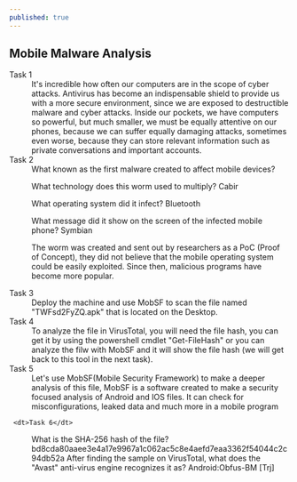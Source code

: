 ```yaml
---
published: true
---
```

## Mobile Malware Analysis


<dl>
  <dt>Task 1</dt>
  <dd>It's incredible how often our computers are in the scope of cyber attacks. Antivirus has become an indispensable shield to provide us with a more secure environment, since we are exposed to destructible malware and cyber attacks. Inside our pockets, we have computers so powerful, but much smaller, we must be equally attentive on our phones, because we can suffer equally damaging attacks, sometimes even worse, because they can store relevant information such as private conversations and important accounts.</dd>
   
  <dt>Task 2 </dt>
  <dd>What known as the first malware created to affect mobile devices?


What technology does this worm used to multiply?
    Cabir


What operating system did it infect?
Bluetooth

What message did it show on the screen of the infected mobile phone?
   Symbian

The worm was created and sent out by researchers as a PoC (Proof of Concept), they did not believe that the mobile operating system could be easily exploited. Since then, malicious programs have become more popular.  
 </dd>
 
  
   <dt>Task 3</dt>
  <dd> Deploy the machine and use MobSF to scan the file named "TWFsd2FyZQ.apk" that is located on the Desktop.
</dd>

  <dt>Task 4</dt>
  <dd> To analyze the file in VirusTotal, you will need the file hash, you can get it by using the powershell cmdlet "Get-FileHash" or you can analyze the filw with MobSF and it will show the file hash (we will get back to this tool in the next task).
</dd>
  
   <dt>Task 5</dt>
  <dd> Let's use MobSF(Mobile Security Framework) to make a deeper analysis of this file, MobSF is a software created to make a security focused analysis of Android and IOS files. It can check for misconfigurations, leaked data and much more in a mobile program
    


</dd>
  
     <dt>Task 6</dt>
  <dd> What is the SHA-256 hash of the file?
bd8cda80aaee3e4a17e9967a1c062ac5c8e4aefd7eaa3362f54044c2c94db52a
    After finding the sample on VirusTotal, what does the "Avast" anti-virus engine recognizes it as?
    Android:Obfus-BM [Trj]
    
</dd>



</dl>

